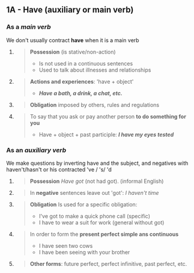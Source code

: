 ## 1A - Have (auxiliary or main verb)

### As a *main verb*  
We don't usually contract **have** when it is a main verb  

1. >**Possession** (is stative/non-action)  
    >- Is not used in a continuous sentences  
    >- Used to talk about illnesses and relationships  

2.  >**Actions and experiences**: 'have + object'  
    >- *__Have a bath, a drink, a chat, etc.__*

3. >**Obligation** imposed by others, rules and regulations  

4. >To say that you ask or pay another person **to do something for you**  
    >- Have + object + past participle: **_I have my eyes tested_**  

### As an *auxiliary verb*  

We make questions by inverting have and the subject, and negatives with haven't/hasn't or his contracted 've / 's/ 'd  

1. >**Possession** *Have got* (not had got). (informal English)  
2. >In **negative** sentences leave out 'got': *I haven't time*
3. >**Obligation** Is used for a specific obligation:  
    > - I've got to make a quick phone call (specific)  
    > - I have to wear a suit for work (general without got)  
4. >In order to form the **present perfect simple ans continuous**  
    > - I have seen two cows  
    > - I have been seeing with your brother  
5. >**Other forms**: future perfect, perfect infinitive, past perfect, etc.  
